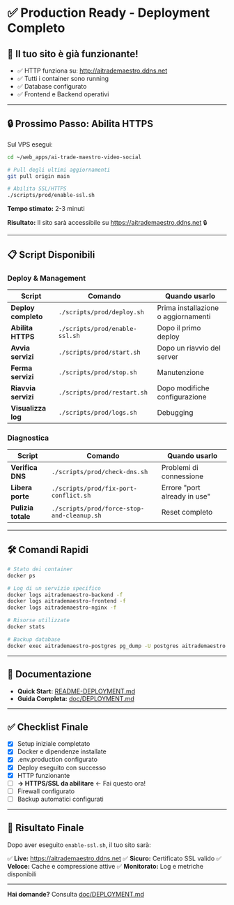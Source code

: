 # ✅ Production Ready - Deployment Completo

## 🎯 Il tuo sito è già funzionante!

- ✅ HTTP funziona su: http://aitrademaestro.ddns.net
- ✅ Tutti i container sono running
- ✅ Database configurato
- ✅ Frontend e Backend operativi

---

## 🔒 Prossimo Passo: Abilita HTTPS

Sul VPS esegui:

```bash
cd ~/web_apps/ai-trade-maestro-video-social

# Pull degli ultimi aggiornamenti
git pull origin main

# Abilita SSL/HTTPS
./scripts/prod/enable-ssl.sh
```

**Tempo stimato:** 2-3 minuti

**Risultato:** Il sito sarà accessibile su https://aitrademaestro.ddns.net 🔒

---

## 📋 Script Disponibili

### Deploy & Management

| Script | Comando | Quando usarlo |
|--------|---------|---------------|
| **Deploy completo** | `./scripts/prod/deploy.sh` | Prima installazione o aggiornamenti |
| **Abilita HTTPS** | `./scripts/prod/enable-ssl.sh` | Dopo il primo deploy |
| **Avvia servizi** | `./scripts/prod/start.sh` | Dopo un riavvio del server |
| **Ferma servizi** | `./scripts/prod/stop.sh` | Manutenzione |
| **Riavvia servizi** | `./scripts/prod/restart.sh` | Dopo modifiche configurazione |
| **Visualizza log** | `./scripts/prod/logs.sh` | Debugging |

### Diagnostica

| Script | Comando | Quando usarlo |
|--------|---------|---------------|
| **Verifica DNS** | `./scripts/prod/check-dns.sh` | Problemi di connessione |
| **Libera porte** | `./scripts/prod/fix-port-conflict.sh` | Errore "port already in use" |
| **Pulizia totale** | `./scripts/prod/force-stop-and-cleanup.sh` | Reset completo |

---

## 🛠️ Comandi Rapidi

```bash
# Stato dei container
docker ps

# Log di un servizio specifico
docker logs aitrademaestro-backend -f
docker logs aitrademaestro-frontend -f
docker logs aitrademaestro-nginx -f

# Risorse utilizzate
docker stats

# Backup database
docker exec aitrademaestro-postgres pg_dump -U postgres aitrademaestro | gzip > backup_$(date +%Y%m%d).sql.gz
```

---

## 📖 Documentazione

- **Quick Start:** [README-DEPLOYMENT.md](README-DEPLOYMENT.md)
- **Guida Completa:** [doc/DEPLOYMENT.md](doc/DEPLOYMENT.md)

---

## ✅ Checklist Finale

- [x] Setup iniziale completato
- [x] Docker e dipendenze installate
- [x] .env.production configurato
- [x] Deploy eseguito con successo
- [x] HTTP funzionante
- [ ] **→ HTTPS/SSL da abilitare** ← Fai questo ora!
- [ ] Firewall configurato
- [ ] Backup automatici configurati

---

## 🎉 Risultato Finale

Dopo aver eseguito `enable-ssl.sh`, il tuo sito sarà:

✅ **Live:** https://aitrademaestro.ddns.net
✅ **Sicuro:** Certificato SSL valido
✅ **Veloce:** Cache e compressione attive
✅ **Monitorato:** Log e metriche disponibili

---

**Hai domande?** Consulta [doc/DEPLOYMENT.md](doc/DEPLOYMENT.md)
